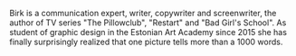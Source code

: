 Birk is a communication expert, writer, copywriter and screenwriter, 
the author of TV series "The Pillowclub", "Restart" and "Bad Girl's School". 
As student of graphic design in the Estonian Art Academy since 2015 she 
has finally surprisingly realized that one picture tells more than a 1000 words.
